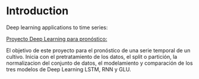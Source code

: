 # Introduction

Deep learning applications to time series:

[Proyecto Deep Learning para pronóstico:](https://github.com/Katesanpau/ML-prediction_cultivos/blob/main/Prediction%20cultivos%20DL.ipynb)  

El objetivo de este proyecto para el pronóstico de una serie temporal de un cultivo. Inicia con el pretratamiento de los datos, el split o partición, la normalizacion del conjunto de datos, el modelamiento y comparación de los tres modelos de Deep Learning LSTM, RNN y GLU. 
